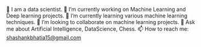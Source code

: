 🧔 I am a data scientist.
🔭 I’m currently working on Machine Learning and Deep learning projects.
🌱 I’m currently learning various machine learning techniques.
👯 I’m looking to collaborate on machine learning projects.
💬 Ask me about Artificial Intelligence, DataScience, Chess.
📫 How to reach me: shashankbhatia15@gmail.com

<!---
shashankbhatia15/shashankbhatia15 is a ✨ special ✨ repository because its `README.md` (this file) appears on your GitHub profile.
You can click the Preview link to take a look at your changes.
--->
